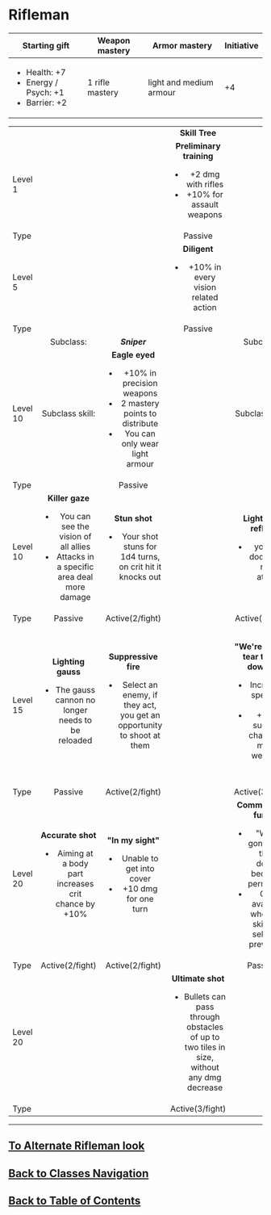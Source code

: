 #   Rifleman

|Starting gift   |Weapon mastery   |Armor mastery   |Initiative   |
|---|---|---|---|
|<ul><li>Health: +7</li><li>Energy / Psych: +1</li><li>Barrier: +2</li></ul>   |1 rifle mastery   |light and medium armour   | +4   |

|   |   |   |   |   |   |
|---|:---:|:---:|:---:|:---:|:---:|
|   |   |   |**Skill Tree**   |   |   |
|Level 1   |   |   |**Preliminary training**<ul><li>+2 dmg with rifles</li><li>+10% for assault weapons</li></ul>   |   |   |
|Type   |   |   |Passive   |   |   |
|Level 5   |   |   |**Diligent**<ul><li>+10% in every vision related action</li></ul>|   |   |
|Type   |   |   |Passive   |   |   |
|   |Subclass:   |***Sniper***   |   |Subclass:   |***Commando***   |
|Level 10   |Subclass skill:   |**Eagle eyed**<ul><li>+10% in precision weapons</li><li>2 mastery points to distribute</li><li>You can only wear light armour</li></ul>   |   |Subclass skill:   |**Commando training**<ul><li>+10% in melee weapons</li><li>2 mastery points in rifles</li></ul>   |
|Type   |   |Passive   |   |   |Passive   |
|Level 10   |**Killer gaze**<ul><li>You can see the vision of all allies</li><li>Attacks in a specific area deal more damage</li></ul>    |**Stun shot**<ul><li>Your shot stuns for 1d4 turns, on crit hit it knocks out</li></ul>   |   |**Lightning reflex**<ul><li>you will dodge the next attack</li></ul>   |**Sprinter**<ul><li>+1 default speed</li></ul>   |
|Type   |Passive   |Active(2/fight)   |   |Active(1/turn)   |Passive   |
|Level 15   |**Lighting gauss**<ul><li>The gauss cannon no longer needs to be reloaded</li></ul>    |**Suppressive fire**<ul><li>Select an enemy, if they act, you get an opportunity to shoot at them</li></ul>  |   |**"We're gonna tear them down!"**<ul><li>Increases speed by 2</li><li>+20% success chance on melee weapons</li></ul>   |**Close combat pro**<ul><li>When an enemy moves into your area of control, you get a reflex shot with +10% success chance</li></ul>   |
|Type   |Passive   |Active(2/fight)   |   |Active(3/fight)   |Passive   |
|Level 20   |**Accurate shot**<ul><li>Aiming at a body part increases crit chance by +10%</li></ul>    |**"In my sight"**<ul><li>Unable to get into cover</li><li>+10 dmg for one turn</li></ul>   |   |**Commandos fury**<ul><li>"We're gonna tear them down" becomes permanent</li><li>Only available when this skill was selected previously</li></ul>   |**Charge**<ul><li>You can launch an attacking charge with your bayonet and your rifle at the same time</li></ul>   |
|Type   |Active(2/fight)   |Active(2/fight)   |   |Passive   |Passive   |
|Level 20   |   |   |**Ultimate shot**<ul><li>Bullets can pass through obstacles of up to two tiles in size, without any dmg decrease</li></ul>   |   |   |
|Type   |   |   |Active(3/fight)   |   |   |

---
##  [To Alternate Rifleman look](/classes/RiflemanAlt.md)
##  [Back to Classes Navigation](ClassesNavigation.md)
##  [Back to Table of Contents](../TableOfContents.md)